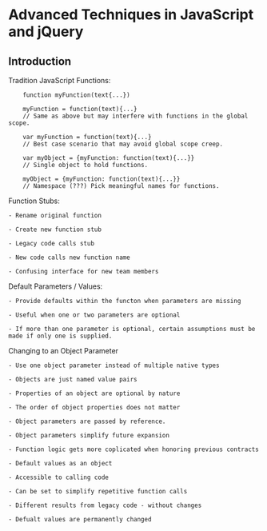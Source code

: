 # **Advanced Techniques in JavaScript and jQuery**

## **Introduction**

Tradition JavaScript Functions:

        function myFunction(text{...}) 

        myFunction = function(text){...}
        // Same as above but may interfere with functions in the global scope.

        var myFunction = function(text){...}
        // Best case scenario that may avoid global scope creep.

        var myObject = {myFunction: function(text){...}}
        // Single object to hold functions.

        myObject = {myFunction: function(text){...}}
        // Namespace (???) Pick meaningful names for functions.

Function Stubs:

    - Rename original function

    - Create new function stub

    - Legacy code calls stub

    - New code calls new function name

    - Confusing interface for new team members

Default Parameters / Values:

    - Provide defaults within the functon when parameters are missing

    - Useful when one or two parameters are optional 

    - If more than one parameter is optional, certain assumptions must be made if only one is supplied.

Changing to an Object Parameter

    - Use one object parameter instead of multiple native types

    - Objects are just named value pairs

    - Properties of an object are optional by nature

    - The order of object properties does not matter

    - Object parameters are passed by reference.

    - Object parameters simplify future expansion

    - Function logic gets more coplicated when honoring previous contracts

    - Default values as an object

    - Accessible to calling code

    - Can be set to simplify repetitive function calls

    - Different results from legacy code - without changes

    - Defualt values are permanently changed